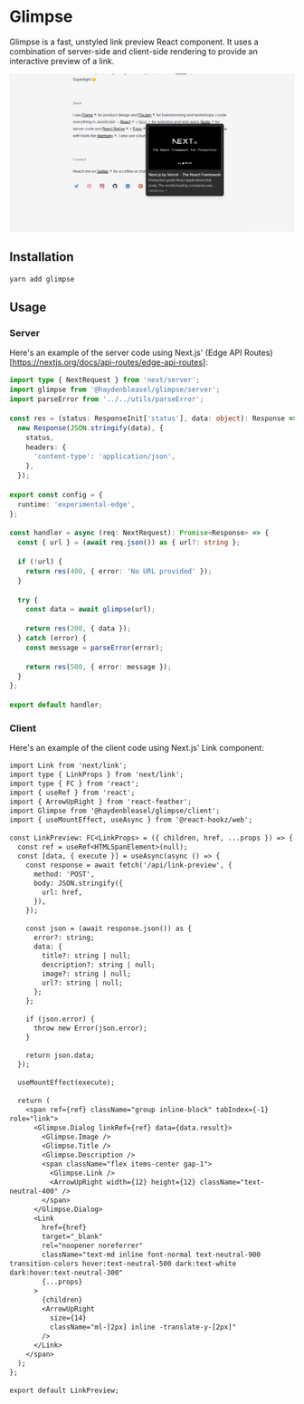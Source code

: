 # Glimpse

Glimpse is a fast, unstyled link preview React component. It uses a combination of server-side and client-side rendering to provide an interactive preview of a link.

![Example of Glimpse](/example.png)

## Installation

```bash
yarn add glimpse
```

## Usage

### Server

Here's an example of the server code using Next.js' (Edge API Routes)[https://nextjs.org/docs/api-routes/edge-api-routes]:

```ts
import type { NextRequest } from 'next/server';
import glimpse from '@haydenbleasel/glimpse/server';
import parseError from '../../utils/parseError';

const res = (status: ResponseInit['status'], data: object): Response =>
  new Response(JSON.stringify(data), {
    status,
    headers: {
      'content-type': 'application/json',
    },
  });

export const config = {
  runtime: 'experimental-edge',
};

const handler = async (req: NextRequest): Promise<Response> => {
  const { url } = (await req.json()) as { url?: string };

  if (!url) {
    return res(400, { error: 'No URL provided' });
  }

  try {
    const data = await glimpse(url);

    return res(200, { data });
  } catch (error) {
    const message = parseError(error);

    return res(500, { error: message });
  }
};

export default handler;
```

### Client

Here's an example of the client code using Next.js' Link component:

```tsx
import Link from 'next/link';
import type { LinkProps } from 'next/link';
import type { FC } from 'react';
import { useRef } from 'react';
import { ArrowUpRight } from 'react-feather';
import Glimpse from '@haydenbleasel/glimpse/client';
import { useMountEffect, useAsync } from '@react-hookz/web';

const LinkPreview: FC<LinkProps> = ({ children, href, ...props }) => {
  const ref = useRef<HTMLSpanElement>(null);
  const [data, { execute }] = useAsync(async () => {
    const response = await fetch('/api/link-preview', {
      method: 'POST',
      body: JSON.stringify({
        url: href,
      }),
    });

    const json = (await response.json()) as {
      error?: string;
      data: {
        title?: string | null;
        description?: string | null;
        image?: string | null;
        url?: string | null;
      };
    };

    if (json.error) {
      throw new Error(json.error);
    }

    return json.data;
  });

  useMountEffect(execute);

  return (
    <span ref={ref} className="group inline-block" tabIndex={-1} role="link">
      <Glimpse.Dialog linkRef={ref} data={data.result}>
        <Glimpse.Image />
        <Glimpse.Title />
        <Glimpse.Description />
        <span className="flex items-center gap-1">
          <Glimpse.Link />
          <ArrowUpRight width={12} height={12} className="text-neutral-400" />
        </span>
      </Glimpse.Dialog>
      <Link
        href={href}
        target="_blank"
        rel="noopener noreferrer"
        className="text-md inline font-normal text-neutral-900 transition-colors hover:text-neutral-500 dark:text-white dark:hover:text-neutral-300"
        {...props}
      >
        {children}
        <ArrowUpRight
          size={14}
          className="ml-[2px] inline -translate-y-[2px]"
        />
      </Link>
    </span>
  );
};

export default LinkPreview;
```
